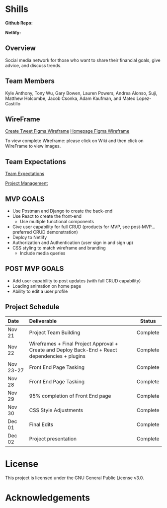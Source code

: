 # Shills


**Github Repo:** 

**Netlify:** 

## Overview
Social media network for those who want to share their financial goals, give advice, and discuss trends.

## Team Members
Kyle Anthony, Tony Wu, Gary Bowen, Lauren Powers, Andrea Alonso, Suji, Matthew Holcombe, Jacob Csonka, Adam Kaufman, and Mateo Lopez-Castillo

## WireFrame
[Create Tweet Figma Wireframe](https://www.figma.com/file/uFgKhcOO0DdN8sfvzMljz7/Twidder?node-id=0%3A1&t=K8Vhl0Qc4taEbb8d-0) 
[Homepage Figma Wireframe](https://www.figma.com/file/EOH0aQ56WyVdGdGoAExalx/Diagram---Homepage?node-id=0%3A1&t=MogDaD4tK6fhEx5d-0)

To view complete Wireframe: please click on Wiki and then click on WireFrame to view images. 


## Team Expectations

[Team Expectations](https://docs.google.com/document/d/1S2xXSK3sKSQJlPsdvnhaWW9cuCgChCm8TbGkdDmYfhI/edit#heading=h.15v6th5y0uyh)

[Project Management](https://github.com/orgs/SEI-Buffleheads/projects/2/views/1)

## MVP GOALS

- Use Postman and Django to create the back-end
- Use React to create the front-end
  - Use multiple functional components
- Give user capability for full CRUD (products for MVP, see post-MVP... preferred CRUD demonstration)
- Deploy to Netlify
- Authorization and Authentication (user sign in and sign up)
- CSS styling to match wireframe and branding
  - Include media queries

## POST MVP GOALS

- Add user capability to post updates (with full CRUD capability)
- Loading animation on home page
- Ability to edit a user profile

## Project Schedule

| Date      | Deliverable                                                                                          |  Status  |
| :-------- | :--------------------------------------------------------------------------------------------------  | :------: |
| Nov 21    | Project Team Building                                                                                | Complete |
| Nov 22    | Wireframes + Final Project Approval + Create and Deploy Back-End + React dependencies + plugins      | Complete |
| Nov 23-27 | Front End Page Tasking                                                                               | Complete |
| Nov 28    | Front End Page Tasking                                                                               | Complete |
| Nov 29    | 95% completion of Front End page                                                                     | Complete |
| Nov 30    | CSS Style Adjustments                                                                                | Complete |
| Dec 01    | Final Edits                                                                                          | Complete |
| Dec 02    | Project presentation                                                                                 | Complete |
                                                                               

# License
This project is licensed under the GNU General Public License v3.0.

# Acknowledgements
